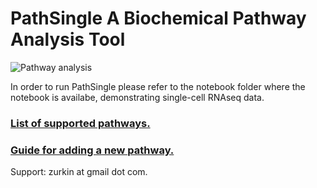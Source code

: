 # PathSingle A Biochemical Pathway Analysis Tool
![Pathway analysis](https://norbis.w.uib.no/files/2016/05/F1.large_-768x623.jpg)

In order to run PathSingle please refer to the notebook folder where the notebook is availabe, demonstrating single-cell RNAseq data.

### [List of supported pathways.](data/pathnames.txt)

### [Guide for adding a new pathway.](data/guide.md)

Support: zurkin at gmail dot com.